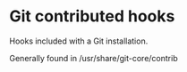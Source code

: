 # Git contributed hooks

Hooks included with a Git installation.

Generally found in /usr/share/git-core/contrib